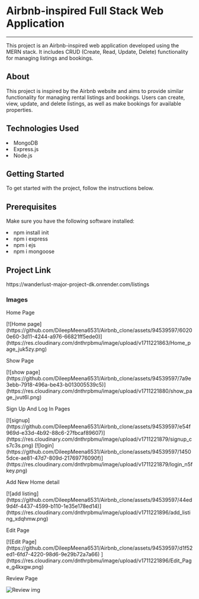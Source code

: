 <h1>Airbnb-inspired Full Stack Web Application</h1>
<hr>
<p>This project is an Airbnb-inspired web application developed using the MERN stack. It includes CRUD (Create, Read, Update, Delete) functionality for managing listings and bookings.</p>
<h2>About</h2>
<p>This project is inspired by the Airbnb website and aims to provide similar functionality for managing rental listings and bookings. Users can create, view, update, and delete listings, as well as make bookings for available properties.</p>
<h2>Technologies Used</h2>

<li>MongoDB</li>
<li>Express.js</li>
<li>Node.js</li>

<h2>Getting Started</h2>
<p>To get started with the project, follow the instructions below.
</p>
<h2>Prerequisites</h2>
<p>Make sure you have the following software installed:</p>
<li>npm install init</li>
<li>npm i express</li>
<li>npm i ejs</li>
<li>npm i mongoose</li>

<h2>Project Link</h2>
<p>https://wanderlust-major-project-dk.onrender.com/listings</p>

<h3>Images</h3>
<p>Home Page</p>
[![Home page](https://github.com/DileepMeena6531/Airbnb_clone/assets/94539597/60200e60-3d11-4244-a976-66821ff5ede0)](https://res.cloudinary.com/dnthrpbmu/image/upload/v1711221863/Home_page_juk5zy.png)
<p>Show Page</p>
[![show page](https://github.com/DileepMeena6531/Airbnb_clone/assets/94539597/7a9e3ebb-7918-496a-be43-b013005539c5)](https://res.cloudinary.com/dnthrpbmu/image/upload/v1711221880/show_page_jvut6l.png)
<p>Sign Up And Log In Pages</p>
[![signup](https://github.com/DileepMeena6531/Airbnb_clone/assets/94539597/e54f969d-e33d-4b92-88c6-27fbcaf89607)](https://res.cloudinary.com/dnthrpbmu/image/upload/v1711221879/signup_cs7c3s.png)
[![login](https://github.com/DileepMeena6531/Airbnb_clone/assets/94539597/14505dce-ae81-47d7-809d-21769776090f)](https://res.cloudinary.com/dnthrpbmu/image/upload/v1711221879/login_n5fkey.png)
<p>Add New Home detail</p>
[![add listing](https://github.com/DileepMeena6531/Airbnb_clone/assets/94539597/44ed9d4f-4437-4599-b110-1e35e178ed14)](https://res.cloudinary.com/dnthrpbmu/image/upload/v1711221896/add_listing_xdqhmw.png)
<p>Edit Page</p>
[![Edit Page](https://github.com/DileepMeena6531/Airbnb_clone/assets/94539597/d1f52ed1-6fd7-4220-98d6-9e29b72a7a66)
](https://res.cloudinary.com/dnthrpbmu/image/upload/v1711221896/Edit_Page_g4kxgw.png)
<p>Review Page</p>
<img src="https://res.cloudinary.com/dnthrpbmu/image/upload/v1711221896/Review_b4caov.png" alt="Review img" >








